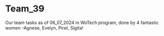 # Team_39
Our team tasks as of 06_07_2024 in WoTech program, done by 4 fantastic women -Agnese, Evelyn, Piret, Sigita! 
